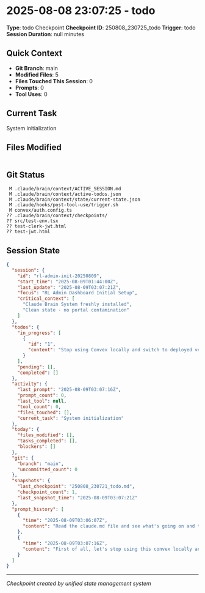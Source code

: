 # 2025-08-08 23:07:25 - todo
**Type**: todo Checkpoint
**Checkpoint ID**: 250808_230725_todo
**Trigger**: todo
**Session Duration**: null minutes

## Quick Context
- **Git Branch**: main
- **Modified Files**:        5
- **Files Touched This Session**: 0
- **Prompts**: 0
- **Tool Uses**: 0

## Current Task
System initialization

## Files Modified
```

```

## Git Status
```
 M .claude/brain/context/ACTIVE_SESSION.md
 M .claude/brain/context/active-todos.json
 M .claude/brain/context/state/current-state.json
 M .claude/hooks/post-tool-use/trigger.sh
 M convex/auth.config.ts
?? .claude/brain/context/checkpoints/
?? src/test-env.tsx
?? test-clerk-jwt.html
?? test-jwt.html
```

## Session State
```json
{
  "session": {
    "id": "rl-admin-init-20250809",
    "start_time": "2025-08-09T01:44:00Z",
    "last_update": "2025-08-09T03:07:21Z",
    "focus": "RL Admin Dashboard Initial Setup",
    "critical_context": [
      "Claude Brain System freshly installed",
      "Clean state - no portal contamination"
    ]
  },
  "todos": {
    "in_progress": [
      {
        "id": "1",
        "content": "Stop using Convex locally and switch to deployed version"
      }
    ],
    "pending": [],
    "completed": []
  },
  "activity": {
    "last_prompt": "2025-08-09T03:07:16Z",
    "prompt_count": 0,
    "last_tool": null,
    "tool_count": 0,
    "files_touched": [],
    "current_task": "System initialization"
  },
  "today": {
    "files_modified": [],
    "tasks_completed": [],
    "blockers": []
  },
  "git": {
    "branch": "main",
    "uncommitted_count": 0
  },
  "snapshots": {
    "last_checkpoint": "250808_230721_todo.md",
    "checkpoint_count": 1,
    "last_snapshot_time": "2025-08-09T03:07:21Z"
  },
  "prompt_history": [
    {
      "time": "2025-08-09T03:06:07Z",
      "content": "Read the claude.md file and see what's going on and the brain system"
    },
    {
      "time": "2025-08-09T03:07:16Z",
      "content": "First of all, let's stop using this convex locally and use a deployed version always. Add this to the todo list"
    }
  ]
}
```

---
*Checkpoint created by unified state management system*
